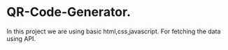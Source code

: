 # QR-Code-Generator.
In this project we are using basic html,css,javascript.
For fetching the data using API.
